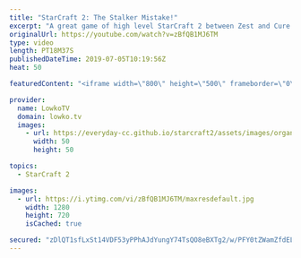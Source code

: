 ```yaml
---
title: "StarCraft 2: The Stalker Mistake!"
excerpt: "A great game of high level StarCraft 2 between Zest and Cure. While the game can switch into the advantage of one of the players at a moments notice, both players know exactly what to expect and seem to always in position... Until near the end of the game.  Get more videos & support my work: http://www.patreon.com/lowkotv"
originalUrl: https://youtube.com/watch?v=zBfQB1MJ6TM
type: video
length: PT18M37S
publishedDateTime: 2019-07-05T10:19:56Z
heat: 50

featuredContent: "<iframe width=\"800\" height=\"500\" frameborder=\"0\" src=\"https://www.youtube.com/embed/zBfQB1MJ6TM\" allow=\"accelerometer; autoplay; encrypted-media; gyroscope; picture-in-picture\" allowfullscreen></iframe>"

provider:
  name: LowkoTV
  domain: lowko.tv
  images:
    - url: https://everyday-cc.github.io/starcraft2/assets/images/organizations/lowko.tv-50x50.jpg
      width: 50
      height: 50

topics:
  - StarCraft 2

images:
  - url: https://i.ytimg.com/vi/zBfQB1MJ6TM/maxresdefault.jpg
    width: 1280
    height: 720
    isCached: true

secured: "zDlQT1sfLxSt14VDF53yPPhAJdYungY74TsQO8eBXTg2/w/PFY0tZWamZfdELFZxMI/d9utSCekuVwZjna2j9A2xmjnCbvEtGacENZ9WD3NdVjOZ2KdcOjFbUktbHDyfPfdR5aGYPSKVVgox7qFpwcIcjR3uunaCJKWLDAtz96ewslGN7DRbgwtoNOcN7ncB58yEv/sQKj+FX4BVhoDrJrqEoUE6zTEJYoIUIiaRIvey5Ybhp/gLeDw3SEw1jlwxm4ccKEzH3IoQ2MwwaLuPteggVTKp6LjwwawkDoAmn9bsijCpO0raJ5NIyjKbEnkFBwziYedJ9X0qPkEKQaYEAZRZUSKgrrFeU6dblBExMcP/URKT7c6UOmCdIRfLJhJ5TOsve7qkucbZV4XsrKAFyQNkqpxWbZlzW3zFmatrsyo=;F3P1BfmeUfj2OvEysf61oQ=="
---
```



